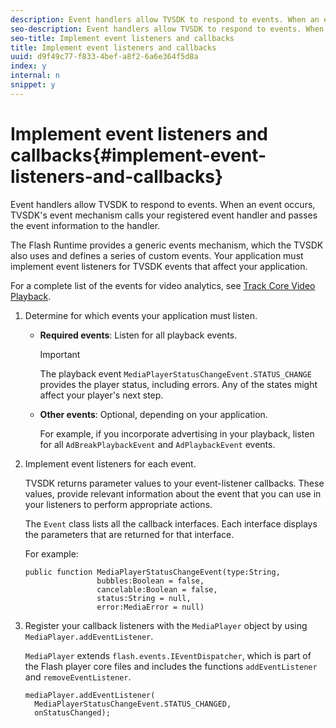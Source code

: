 ```yaml
---
description: Event handlers allow TVSDK to respond to events. When an event occurs, TVSDK's event mechanism calls your registered event handler and passes the event information to the handler.
seo-description: Event handlers allow TVSDK to respond to events. When an event occurs, TVSDK's event mechanism calls your registered event handler and passes the event information to the handler.
seo-title: Implement event listeners and callbacks
title: Implement event listeners and callbacks
uuid: d9f49c77-f833-4bef-a8f2-6a6e364f5d8a
index: y
internal: n
snippet: y
---
```


# Implement event listeners and callbacks{#implement-event-listeners-and-callbacks}

Event handlers allow TVSDK to respond to events. When an event occurs, TVSDK's event mechanism calls your registered event handler and passes the event information to the handler.

The Flash Runtime provides a generic events mechanism, which the TVSDK also uses and defines a series of custom events. Your application must implement event listeners for TVSDK events that affect your application.

For a complete list of the events for video analytics, see [Track Core Video Playback](https://marketing.adobe.com/resources/help/en_US/sc/appmeasurement/hbvideo/c_vhl_track-core-vid-playback.html). 

1. Determine for which events your application must listen.

    * **Required events**: Listen for all playback events.     
    
      >[!IMPORTANT]
      >
      >The playback event `MediaPlayerStatusChangeEvent.STATUS_CHANGE` provides the player status, including errors. Any of the states might affect your player's next step.

    * **Other events**: Optional, depending on your application.

      For example, if you incorporate advertising in your playback, listen for all `AdBreakPlaybackEvent` and `AdPlaybackEvent` events.

1. Implement event listeners for each event.

   TVSDK returns parameter values to your event-listener callbacks. These values, provide relevant information about the event that you can use in your listeners to perform appropriate actions.

   The `Event` class lists all the callback interfaces. Each interface displays the parameters that are returned for that interface.

   For example: 

   ```
   public function MediaPlayerStatusChangeEvent(type:String,  
                   bubbles:Boolean = false,  
                   cancelable:Boolean = false,  
                   status:String = null,  
                   error:MediaError = null) 
   
   ```

1. Register your callback listeners with the `MediaPlayer` object by using `MediaPlayer.addEventListener`.

   `MediaPlayer` extends `flash.events.IEventDispatcher`, which is part of the Flash player core files and includes the functions `addEventListener` and `removeEventListener`. 

   ```
   mediaPlayer.addEventListener( 
     MediaPlayerStatusChangeEvent.STATUS_CHANGED,  
     onStatusChanged);
   ```


